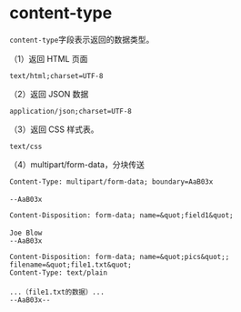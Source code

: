 # content-type

`content-type`字段表示返回的数据类型。

（1）返回 HTML 页面

```
text/html;charset=UTF-8
```

（2）返回 JSON 数据

```
application/json;charset=UTF-8
```

（3）返回 CSS 样式表。

```
text/css
```

（4）multipart/form-data，分块传送

```http
Content-Type: multipart/form-data; boundary=AaB03x
　
--AaB03x

Content-Disposition: form-data; name=&quot;field1&quot;
　
Joe Blow
--AaB03x

Content-Disposition: form-data; name=&quot;pics&quot;; filename=&quot;file1.txt&quot;
Content-Type: text/plain
　
...（file1.txt的数据）...
--AaB03x--
```